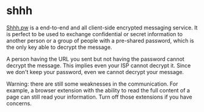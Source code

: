 # shhh
[Shhh.pw](http://shhh.pw) is a end-to-end and all client-side encrypted messaging service. It is perfect to be used to exchange confidential or secret information to another person or a group of people with a pre-shared password, which is the only key able to decrypt the message.

A person having the URL you sent but not having the password cannot decrypt the message. This implies even your ISP cannot decrypt it. Since we don't keep your password, even we cannot decrypt your message.

Warning: there are still some weaknesses in the communication. For example, a browser extension with the ability to read the full content of a page can still read your information. Turn off those extensions if you have concerns.

